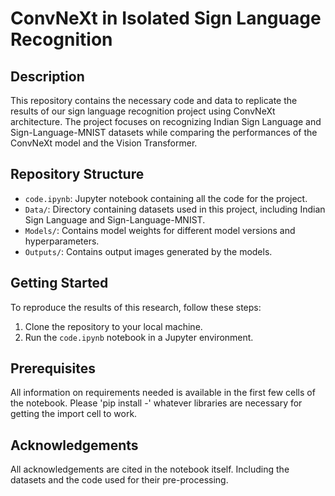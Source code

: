 # ConvNeXt in Isolated Sign Language Recognition

## Description
This repository contains the necessary code and data to replicate the results of our sign language recognition project using ConvNeXt architecture. The project focuses on recognizing Indian Sign Language and Sign-Language-MNIST datasets while comparing the performances of the ConvNeXt model and the Vision Transformer.

## Repository Structure
- `code.ipynb`: Jupyter notebook containing all the code for the project.
- `Data/`: Directory containing datasets used in this project, including Indian Sign Language and Sign-Language-MNIST.
- `Models/`: Contains model weights for different model versions and hyperparameters.
- `Outputs/`: Contains output images generated by the models.

## Getting Started
To reproduce the results of this research, follow these steps:
1. Clone the repository to your local machine.
2. Run the `code.ipynb` notebook in a Jupyter environment.

## Prerequisites
All information on requirements needed is available in the first few cells of the notebook. Please 'pip install -' whatever libraries are necessary for getting the import cell to work. 

## Acknowledgements
All acknowledgements are cited in the notebook itself. Including the datasets and the code used for their pre-processing.

